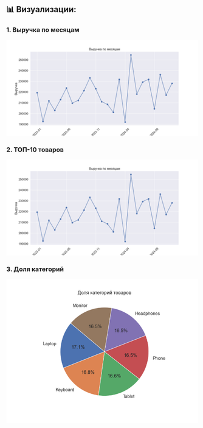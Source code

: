 ## 📊 Визуализации:

### 1. Выручка по месяцам
![Выручка по месяцам](images/revenue.png)

### 2. ТОП-10 товаров
![ТОП-10 товаров](images/top_products.png)

### 3. Доля категорий
![Доля категорий](images/category_share.png)




